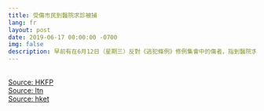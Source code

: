 ```yaml
---
title: 受傷市民到醫院求診被捕
lang: fr
layout: post
date: 2019-06-17 00:00:00 -0700
img: false
description: 早前有在6月12日（星期三）反對《逃犯條例》修例集會中的傷者，指到醫院求醫期間，向醫護表示曾赴佔領區後，被警方以涉暴動罪拘捕。立法會醫學界議員陳沛然針對醫管局洩露病人私隱問題召開記者會，直指已有證據證明醫管局管理層人員洩露病人資料，同時促請當局盡快召開記者會交代事件。
---
```


<br>[Source: HKFP](https://www.hongkongfp.com/2019/06/17/police-can-access-full-details-injured-protesters-hospital-says-medical-sector-lawmaker-following-patient-arrests/)
<br>[Source: ltn](https://news.ltn.com.tw/news/world/breakingnews/2825226)
<br>[Source: hket](https://topick.hket.com/article/2378545/%E3%80%90%E5%8F%8D%E9%80%81%E4%B8%AD%E3%80%91%E5%8F%97%E5%82%B7%E7%A4%BA%E5%A8%81%E8%80%85%E5%85%AC%E9%99%A2%E6%B1%82%E8%A8%BA%E5%BE%8C%E8%A2%AB%E6%8D%95%E3%80%80%E9%99%B3%E6%B2%9B%E7%84%B6%EF%BC%9A%E9%86%AB%E7%AE%A1%E5%B1%80%E5%A4%A7%E5%9E%8B%E6%B4%A9%E9%9C%B2%E7%97%85%E4%BA%BA%E8%B3%87%E6%96%99)